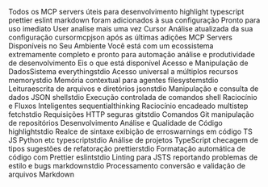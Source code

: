 Todos os MCP servers úteis para desenvolvimento highlight typescript prettier eslint markdown foram adicionados à sua configuração Pronto para uso imediato
User
analise mais uma vez
Cursor
 Análise atualizada da sua configuração cursormcpjson após as últimas adições
 MCP Servers Disponíveis no Seu Ambiente
Você está com um ecossistema extremamente completo e pronto para automação análise e produtividade de desenvolvimento Eis o que está disponível
 Acesso e Manipulação de DadosSistema
 everythingstdio Acesso universal a múltiplos recursos
 memorystdio Memória contextual para agentes
 filesystemstdio Leituraescrita de arquivos e diretórios
 jsonstdio Manipulação e consulta de dados JSON
 shellstdio Execução controlada de comandos shell
 Raciocínio e Fluxos Inteligentes
 sequentialthinking Raciocínio encadeado multistep
 fetchstdio Requisições HTTP seguras
 gitstdio Comandos Git manipulação de repositórios
 Desenvolvimento Análise e Qualidade de Código
 highlightstdio Realce de sintaxe exibição de erroswarnings em código TS JS Python etc
 typescriptstdio Análise de projetos TypeScript checagem de tipos sugestões de refatoração
 prettierstdio Formatação automática de código com Prettier
 eslintstdio Linting para JSTS reportando problemas de estilo e bugs
 markdownstdio Processamento conversão e validação de arquivos Markdown